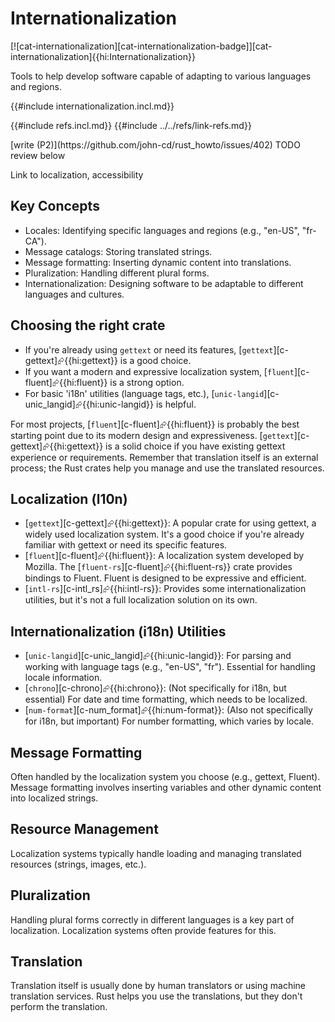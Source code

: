 # Internationalization

[![cat-internationalization][cat-internationalization-badge]][cat-internationalization]{{hi:Internationalization}}

Tools to help develop software capable of adapting to various languages and regions.

{{#include internationalization.incl.md}}

{{#include refs.incl.md}}
{{#include ../../refs/link-refs.md}}

<div class="hidden">
[write (P2)](https://github.com/john-cd/rust_howto/issues/402)
TODO review below

Link to localization, accessibility

## Key Concepts

- Locales: Identifying specific languages and regions (e.g., "en-US", "fr-CA").
- Message catalogs: Storing translated strings.
- Message formatting: Inserting dynamic content into translations.
- Pluralization: Handling different plural forms.
- Internationalization: Designing software to be adaptable to different languages and cultures.

## Choosing the right crate

- If you're already using `gettext` or need its features, [`gettext`][c-gettext]⮳{{hi:gettext}} is a good choice.
- If you want a modern and expressive localization system, [`fluent`][c-fluent]⮳{{hi:fluent}} is a strong option.
- For basic 'i18n' utilities (language tags, etc.), [`unic-langid`][c-unic_langid]⮳{{hi:unic-langid}} is helpful.

For most projects, [`fluent`][c-fluent]⮳{{hi:fluent}} is probably the best starting point due to its modern design and expressiveness. [`gettext`][c-gettext]⮳{{hi:gettext}} is a solid choice if you have existing gettext experience or requirements. Remember that translation itself is an external process; the Rust crates help you manage and use the translated resources.

## Localization (l10n)

- [`gettext`][c-gettext]⮳{{hi:gettext}}: A popular crate for using gettext, a widely used localization system. It's a good choice if you're already familiar with gettext or need its specific features.
- [`fluent`][c-fluent]⮳{{hi:fluent}}: A localization system developed by Mozilla. The [`fluent-rs`][c-fluent]⮳{{hi:fluent-rs}} crate provides bindings to Fluent. Fluent is designed to be expressive and efficient.
- [`intl-rs`][c-intl_rs]⮳{{hi:intl-rs}}: Provides some internationalization utilities, but it's not a full localization solution on its own.

## Internationalization (i18n) Utilities

- [`unic-langid`][c-unic_langid]⮳{{hi:unic-langid}}: For parsing and working with language tags (e.g., "en-US", "fr"). Essential for handling locale information.
- [`chrono`][c-chrono]⮳{{hi:chrono}}: (Not specifically for i18n, but essential) For date and time formatting, which needs to be localized.
- [`num-format`][c-num_format]⮳{{hi:num-format}}: (Also not specifically for i18n, but important) For number formatting, which varies by locale.

## Message Formatting

Often handled by the localization system you choose (e.g., gettext, Fluent). Message formatting involves inserting variables and other dynamic content into localized strings.

## Resource Management

Localization systems typically handle loading and managing translated resources (strings, images, etc.).

## Pluralization

Handling plural forms correctly in different languages is a key part of localization. Localization systems often provide features for this.

## Translation

Translation itself is usually done by human translators or using machine translation services. Rust helps you use the translations, but they don't perform the translation.

</div>

